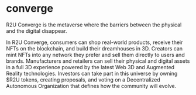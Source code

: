 # converge

R2U Converge is the metaverse where the barriers between the physical and the digital disappear.

In R2U Converge, consumers can shop real-world products, receive their NFTs on the blockchain, and build their dreamhouses in 3D. Creators can mint NFTs into any network they prefer and sell them directly to users and brands. Manufacturers and retailers can sell their physical and digital assets in a full 3D experience powered by the latest Web 3D and Augmented Reality technologies. Investors can take part in this universe by owning $R2U tokens, creating proposals, and voting on a Decentralized Autonomous Organization that defines how the community will evolve.
